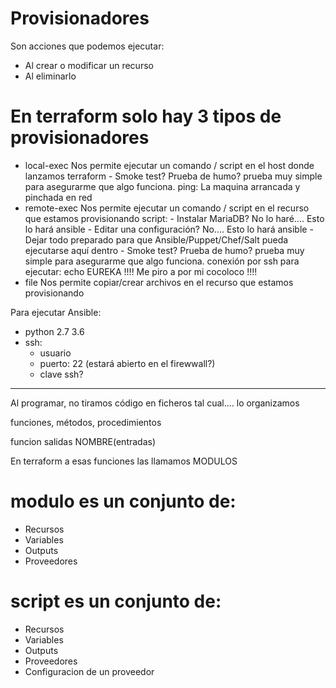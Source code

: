 # Provisionadores

Son acciones que podemos ejecutar:
- Al crear o modificar un recurso
- Al eliminarlo

# En terraform solo hay 3 tipos de provisionadores
- local-exec        Nos permite ejecutar un comando / script en el host donde lanzamos terraform
                    - Smoke test? Prueba de humo? prueba muy simple para asegurarme que algo funciona.
                        ping: La maquina arrancada y pinchada en red
- remote-exec       Nos permite ejecutar un comando / script en el recurso que estamos provisionando
                    script: 
                    - Instalar MariaDB? No lo haré.... Esto lo hará ansible
                    - Editar una configuración? No.... Esto lo hará ansible
                    - Dejar todo preparado para que Ansible/Puppet/Chef/Salt pueda ejecutarse aquí dentro
                    - Smoke test? Prueba de humo? prueba muy simple para asegurarme que algo funciona.
                        conexión por ssh para ejecutar: echo EUREKA !!!! Me piro a por mi cocoloco !!!!
- file              Nos permite copiar/crear archivos en el recurso que estamos provisionando


Para ejecutar Ansible:
- python 2.7    3.6
- ssh:
    - usuario
    - puerto: 22 (estará abierto en el firewwall?)
    - clave ssh?

---

Al programar, no tiramos código en ficheros tal cual.... lo organizamos

funciones, métodos, procedimientos

funcion salidas NOMBRE(entradas)

En terraform a esas funciones las llamamos MODULOS 

# modulo es un conjunto de:
- Recursos
- Variables
- Outputs
- Proveedores

# script es un conjunto de:
- Recursos
- Variables
- Outputs
- Proveedores
- Configuracion de un proveedor
